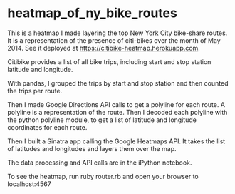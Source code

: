 # heatmap_of_ny_bike_routes

This is a heatmap I made layering the top New York City bike-share routes. It is a representation of the presence of citi-bikes over the month of May 2014. See it deployed at https://citibike-heatmap.herokuapp.com.

Citibike provides a list of all bike trips, including start and stop station latitude and longitude.

With pandas, I grouped the trips by start and stop station and then counted the trips per route.

Then I made Google Directions API calls to get a polyline for each route. A polyline is a representation of the route. Then I decoded each polyline with the python polyline module, to get a list of latitude and longitude coordinates for each route. 

Then I built a Sinatra app calling the Google Heatmaps API. It takes the list of latitudes and longitudes and layers them over the map. 

The data processing and API calls are in the iPython notebook.

To see the heatmap, run ruby router.rb and open your browser to localhost:4567
